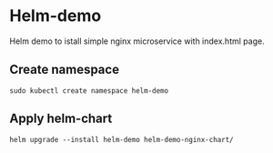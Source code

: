 # Helm-demo

Helm demo to istall simple nginx microservice with index.html page.

## Create namespace

```
sudo kubectl create namespace helm-demo
```

## Apply helm-chart

```
helm upgrade --install helm-demo helm-demo-nginx-chart/
```

